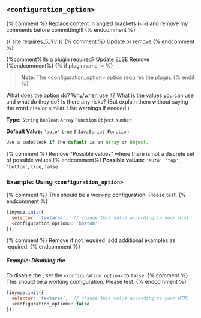 ## `<configuration_option>`
{% comment %} Replace content in angled brackets (<>) and remove my comments before committing!!! {% endcomment %}

{{ site.requires_5_Yv }} {% comment %} Update or remove {% endcomment %}

{%comment%}Is a plugin required? Update ELSE Remove {%endcomment%}
{% if pluginname != <plugin-required-for-the-option> %}
> **Note**: The <configuration_option> option requires the <pluginname> plugin.
{% endif %}

What does the option do? Why/when use it?
What is the values you can use and what do they do?
Is there any risks? (But explain them without saying the word `risk` or similar. Use warnings if needed.)

**Type:** `String` `Boolean` `Array` `Function` `Object` `Number`

**Default Value:** `'auto'` `true` `0` `JavaScript Function`

```js
Use a codeblock if the default is an Array or Object.
```

{% comment %} Remove "Possible values" where there is not a discrete set of possible values {% endcomment%}
**Possible values:** `'auto'`, `'top'`, `'bottom'`, `true`, `false`

### Example: Using `<configuration_option>`

{% comment %} This should be a working configuration. Please test. {% endcomment %}
```js
tinymce.init({
  selector: 'textarea',  // change this value according to your html
  <configuration_option>: 'bottom'
});
```

{% comment %} Remove if not required. add additional examples as required. {% endcomment %}
##### Example: Disabling the <feature>

To disable the <feature>, set the `<configuration_option>` to `false`.
{% comment %} This should be a working configuration. Please test. {% endcomment %}
```js
tinymce.init({
  selector: 'textarea',  // change this value according to your HTML
  <configuration_option>: false
});
```

